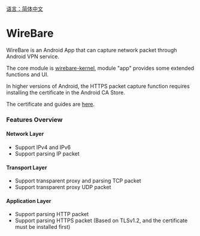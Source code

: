 [语言：简体中文](./README_CN.md)

# WireBare

WireBare is an Android App that can capture network packet through Android VPN service.

The core module is [wirebare-kernel](https://github.com/Kokomi7QAQ/wirebare-kernel), module "app" provides some extended functions and UI.

In higher versions of Android, the HTTPS packet capture function requires installing the certificate in the Android CA Store.

The certificate and guides are [here](./certificate).


### Features Overview

#### Network Layer

- Support IPv4 and IPv6
- Support parsing IP packet

#### Transport Layer

- Support transparent proxy and parsing TCP packet
- Support transparent proxy UDP packet

#### Application Layer

- Support parsing HTTP packet
- Support parsing HTTPS packet (Based on TLSv1.2, and the certificate must be installed first)

